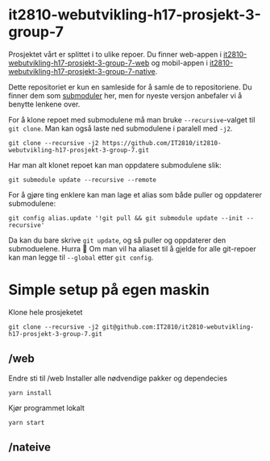 # it2810-webutvikling-h17-prosjekt-3-group-7

Prosjektet vårt er splittet i to ulike repoer. Du finner web-appen i [it2810-webutvikling-h17-prosjekt-3-group-7-web](https://github.com/IT2810/it2810-webutvikling-h17-prosjekt-3-group-7-web) og mobil-appen i [it2810-webutvikling-h17-prosjekt-3-group-7-native](https://github.com/IT2810/it2810-webutvikling-h17-prosjekt-3-group-7-native).

Dette repositoriet er kun en samleside for å samle de to repositoriene. Du finner dem som [submoduler](https://chrisjean.com/git-submodules-adding-using-removing-and-updating/) her, men for nyeste versjon anbefaler vi å benytte lenkene over.

For å klone repoet med submodulene må man bruke `--recursive`-valget til `git clone`. Man kan også laste ned submodulene i paralell med `-j2`.

```
git clone --recursive -j2 https://github.com/IT2810/it2810-webutvikling-h17-prosjekt-3-group-7.git
```

Har man alt klonet repoet kan man oppdatere submodulene slik:

```
git submodule update --recursive --remote
```

For å gjøre ting enklere kan man lage et alias som både puller og oppdaterer submodulene:

```
git config alias.update '!git pull && git submodule update --init --recursive'
```

Da kan du bare skrive `git update`, og så puller og oppdaterer den submoduelene. Hurra 🎉 Om man vil ha aliaset til å gjelde for alle git-repoer kan man legge til `--global` etter `git config`.


# Simple setup på egen maskin  

Klone hele prosjeketet 
```
git clone --recursive -j2 git@github.com:IT2810/it2810-webutvikling-h17-prosjekt-3-group-7.git
```

## /web 
Endre sti til /web
Installer alle nødvendige pakker og dependecies 
```
yarn install 
```
Kjør programmet lokalt 
```
yarn start
```

## /nateive 
